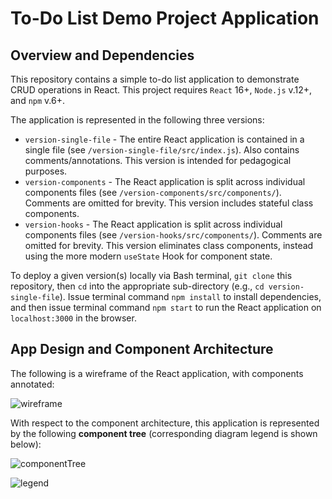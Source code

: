 # To-Do List Demo Project Application

## Overview and Dependencies

This repository contains a simple to-do list application to demonstrate CRUD operations in React. This project requires `React` 16+, `Node.js` v.12+, and `npm` v.6+.

The application is represented in the following three versions:
* `version-single-file` - The entire React application is contained in a single file (see `/version-single-file/src/index.js`). Also contains comments/annotations. This version is intended for pedagogical purposes.
* `version-components` - The React application is split across individual components files (see `/version-components/src/components/`). Comments are omitted for brevity. This version includes stateful class components.
* `version-hooks` - The React application is split across individual components files (see `/version-hooks/src/components/`). Comments are omitted for brevity. This version eliminates class components, instead using the more modern `useState` Hook for component state.

To deploy a given version(s) locally via Bash terminal, `git clone` this repository, then `cd` into the appropriate sub-directory (e.g., `cd version-single-file`). Issue terminal command `npm install` to install dependencies, and then issue terminal command `npm start` to run the React application on `localhost:3000` in the browser.

## App Design and Component Architecture

The following is a wireframe of the React application, with components annotated:

![wireframe](https://github.com/awpala/todo-list-demos/blob/main/assets/wireframe.png)

With respect to the component architecture, this application is represented by the following **component tree** (corresponding diagram legend is shown below):

![componentTree](https://github.com/awpala/todo-list-demos/blob/main/assets/componentTree.png)

![legend](https://github.com/awpala/todo-list-demos/blob/main/assets/legend.png)